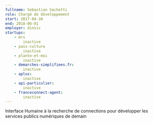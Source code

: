 ```yaml
---
fullname: Sebastian Sachetti
role: Chargé de développement
start: 2017-04-10
end: 2018-06-01
employer: dinsic
startups:
    - mrs
        inactive
    - pass-culture
        inactive
    - plante-et-moi
        inactive
    - demarches-simplifiees.fr:
        inactive
    - aplus:
        inactive
    - api-particulier:
        inactive
    - franceconnect-agent:
        inactive
---
```


Interface Humaine à la recherche de connections pour développer les services publics numériques de demain
